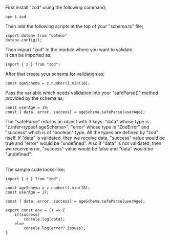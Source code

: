 First install "zod" using the following command;

```
npm i zod
```

Then add the following scripts at the top of your "schema.ts" file;

```
import dotenv from "dotenv"
dotenv.config();
```

Then import "zod" in the module where you want to validate.
<br> It can be imported as;

```
import { z } from "zod";
```

After that create your schema for validation as;

```
const ageSchema = z.number().min(18);
```

Pass the variable which needs validation into your "safeParse()" method provided by the schema as;

```
const userAge = 19;
const { data, error, success} = ageSchema.safeParse(userAge);
```

The "safeParse" returns an object with 3 keys: "data" whose type is "z.infer\<typeof ageSchema\>", "error" whose type is "ZodError" and "success" which is of "boolean" type. All the types are defined by "zod" itself. If "data" is validated, then we receive data, "success" value would be true and "error" would be "undefined". Also if "data" is not validated, then we receive error, "success" value would be false and "data" would be "undefined".

<br> The sample code looks-like;

```
import { z } from "zod";

const ageSchema = z.number().min(18);
const userAge = 17;

const { data, error, success} = ageSchema.safeParse(userAge);

export const env = () => {
    if(success)
        console.log(data);
    else
        console.log(error?.issues);
}
```
